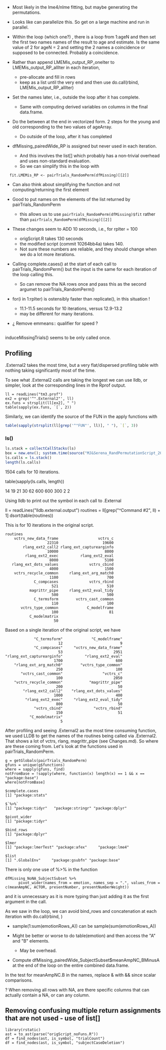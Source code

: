 + Most likely in the lme4/nlme fitting, but maybe generating the permutations.
+ Looks like can parallelize this. So get on a large machine and run in parallel.

+ Within the loop (which one?) , there is a loop from 1:ageN and then set the first two names names of the result to
  age and estimate. Is the same value of 2 for  ageN = 2 and setting the 2 names a coincidence or
  supposed to be connected.  Probably a coincidence.

+ Rather than append  LMEMis_output_RP_oneIter to LMEMis_output_RP_allIter in each iteration,
   + pre-allocate and fill in rows
   + keep as a list until the very end and then use do.call(rbind, LMEMis_output_RP_allIter)


+ Set the names later, i.e., outside the loop after it has complete.
  + Same with computing derived variables on columns in the final data.frame.

+ Do the between at the end in vectorized form. 2 steps for the young and old corresponding to the two
  values of ageArray.
  + Do outside of the loop, after it has completed


+ dfMissing_pairedWide_RP is assigned but never used in each iteration.
  + And this involves the list[] which probably has a non-trivial overhead and uses non-standard evaluation.
  + So we can simplify this in the loop with
```
  fit.LMEMis_RP <- pairTrials_RandomPerm(dfMissing)[[2]]
```
  + Can also think about simplifying the function and not computing/returning the first element
  
+ Good to put names on the elements of the list returned by pairTrials_RandomPerm
  + this allows us to use 
  `pairTrials_RandomPerm(dfMissing)$fit`
   rather than `pairTrials_RandomPerm(dfMissing)[[2]]`


+ These changes seem to ADD 10 seconds, i.e., for rpIter = 100
   + origScript.R takes 130 seconds
   + the modified script (commit 10264bb4a) takes 140.
   + Not sure these numbers are reliable, and they should change when we do a lot more iterations.


+ Calling complete.cases() at the start of each call to pairTrials_RandomPerm()
   but the input is the same for each iteration of the loop calling this. 
   + So can remove the NA rows once and pass this as the second argumet to pairTrials_RandomPerm()


+ for(i in 1:rpIter)  is ostensibly faster than replicate(), in this situation !
  + 11.1-11.5 seconds for 10 iterations, versus 12.9-13.2
  + may be different for many iterations.


+ ¿ Remove emmeans:: qualifier for speed ?











##
induceMissingTrials() seems to be only called once.



## Profiling

.External2 takes the most time, but a very flat/dispersed profiling table with nothing taking 
significantly most of the time.

To see what .External2 calls are taking the longest we can use lldb, or simpler, 
look at the corresponding lines in the Rprof output.
```
ll = readLines("tm3.prof")
ex2 = grep('^".External2"', ll)
ex.funs = strsplit(ll[ex2], " ")
table(sapply(ex.funs, `[`, 2))
```

Similarly, we can identify the source of the FUN in the apply functions with
```r
table(sapply(strsplit(ll[grep('^"FUN"', ll)], " "), `[`, 3))
```


### ls()

```r
ls.stack = collectCallStacks(ls)
box = new.env(); system.time(source("MJ&Serena_RandPermutationScript_20220202.R", box))
ls.calls = ls.stack()
length(ls.calls)
```
1504 calls for 10 iterations.

table(sapply(ls.calls, length))

 14  19  21  30  62 
600 600 300   2   2 





Using lldb to print out the symbol in each call to .External

ll = readLines("lldb.external.output")
routines = ll[grep("^Command #2", ll) + 1]
dsort(table(routines))

This is for 10 iterations in the original script.
```
routines
    vctrs_new_data_frame                  vctrs_c 
                   22310                    19600 
        rlang_ext2_call2 rlang_ext_capturearginfo 
                   10000                     8000 
         rlang_ext2_exec          rlang_ext2_eval 
                    8000                     5100 
   rlang_ext_dots_values              vctrs_cbind 
                    4000                     1500 
    vctrs_recycle_common     rlang_ext_arg_match0 
                    1100                      700 
             C_compcases              vctrs_rbind 
                     521                      510 
           magrittr_pipe     rlang_ext2_eval_tidy 
                     500                      500 
             C_termsform        vctrs_cast_common 
                     110                      100 
       vctrs_type_common             C_modelframe 
                     100                       81 
           C_modelmatrix 
                      50 
```


Based on a single iteration of the original script, we have
```
             "C_termsform"             "C_modelframe" 
                        12                          9 
             "C_compcases"     "vctrs_new_data_frame" 
                        53                       2951 
"rlang_ext_capturearginfo"          "rlang_ext2_eval" 
                      1700                        600 
    "rlang_ext_arg_match0"        "vctrs_type_common" 
                       250                        100 
       "vctrs_cast_common"                  "vctrs_c" 
                       100                       2050 
    "vctrs_recycle_common"            "magrittr_pipe" 
                       200                         50 
        "rlang_ext2_call2"    "rlang_ext_dots_values" 
                      1000                        400 
         "rlang_ext2_exec"     "rlang_ext2_eval_tidy" 
                       800                         50 
             "vctrs_cbind"              "vctrs_rbind" 
                       150                         51 
           "C_modelmatrix" 
                         5 
```



After profiling and seeing .External2 as the most time consuming function,
we used LLDB to get the names of the routines being called via .External2.
That shows a lot of vctrs, rlang, magrittr_pipe (see Changes.md).
So where are these coming from. Let's look at the functions used in
pairTrials_RandomPerm.


```
g = getGlobals(pairTrials_RandomPerm)
gfuns = unique(g$functions)
where = sapply(gfuns, find)
notFromBase = !sapply(where, function(x) length(x) == 1 && x == "package:base")
where[notFromBase]
```
```
$complete.cases
[1] "package:stats"

$`%>%`
[1] "package:tidyr"   "package:stringr" "package:dplyr"  

$pivot_wider
[1] "package:tidyr"

$bind_rows
[1] "package:dplyr"

$lmer
[1] "package:lmerTest" "package:afex"     "package:lme4"    

$list
[1] ".GlobalEnv"     "package:gsubfn" "package:base"  
```

There is only one use of %>% in the function
```
dfMissing_NoNA_SubjectSubset %>% 
      pivot_wider(names_from = emotion, names_sep = ".", values_from = c(meanAmpNC, ACTOR, presentNumber, presentNumberWeight))
```
and it is unnecessary as it is more typing than just adding it as the first argument in the call.



As we saw in the loop, we can avoid bind_rows  and concatenation at each iteration with
do.call(rbind, )



+ sample(1:sum(emotionRows_A)) can be sample(sum(emotionRows_A))

+ Might be better or worse to do table(emotion) and then access the "A" and "B" elements.
  + May be overhead.
  
+ Compute dfMissing_pairedWide_SubjectSubset$meanAmpNC_BMinusA   at the end of the loop on the
  entire combined data.frame.

In the test for meanAmpNC.B in the names, replace & with && since scalar comparisons.


?  When removing all rows with NA, are there specific columns that can actually contain a NA,  or
   can any column.
   
   
   
   
## Removing confusing multiple return assignments that are not used - use of list[]   

```
library(rstatic)
ast = to_ast(parse("origScript_noFuns.R"))
df = find_nodes(ast, is_symbol, "trialCount")   
df = find_nodes(ast, is_symbol, "subjectCaseDeletion")
```
